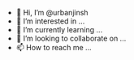 - 👋 Hi, I’m @urbanjinsh
- 👀 I’m interested in ...
- 🌱 I’m currently learning ...
- 💞️ I’m looking to collaborate on ...
- 📫 How to reach me ...

<!---
urbanjinsh/urbanjinsh is a ✨ special ✨ repository because its `README.md` (this file) appears on your GitHub profile.
You can click the Preview link to take a look at your changes.
--->
